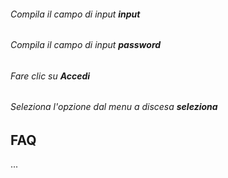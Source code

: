 ###### Compila il campo di input **input**  

###### Compila il campo di input **password**  

###### Fare clic su **Accedi**  

###### Seleziona l'opzione dal menu a discesa **seleziona**  

FAQ
---

...